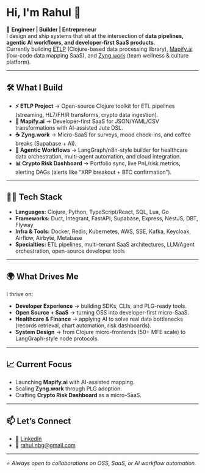 # Hi, I'm Rahul 👋

🚀 **Engineer | Builder | Entrepreneur**  
I design and ship systems that sit at the intersection of **data pipelines, agentic AI workflows, and developer-first SaaS products**.  
Currently building [ETLP](https://github.com/etlp-clj) (Clojure-based data processing library), [Mapify.ai](#) (low-code data mapping SaaS), and [Zyng.work](https://zyng.work) (team wellness & culture platform).

---

## 🛠️ What I Build

- **⚡ ETLP Project** → Open-source Clojure toolkit for ETL pipelines (streaming, HL7/FHIR transforms, crypto data ingestion).  
- **🧩 Mapify.ai** → Developer-first SaaS for JSON/YAML/CSV transformations with AI-assisted Jute DSL.  
- **☕ Zyng.work** → Micro-SaaS for surveys, mood check-ins, and coffee breaks (Supabase + AI).  
- **🤖 Agentic Workflows** → LangGraph/n8n-style builder for healthcare data orchestration, multi-agent automation, and cloud integration.  
- **📊 Crypto Risk Dashboard** → Portfolio sync, live PnL/risk metrics, alerting DAGs (alerts like “XRP breakout + BTC confirmation”).

---

## 🧑‍💻 Tech Stack

- **Languages:** Clojure, Python, TypeScript/React, SQL, Lua, Go  
- **Frameworks:** Duct, Integrant, FastAPI, Supabase, Express, NestJS, DBT, Flyway  
- **Infra & Tools:** Docker, Redis, Kubernetes, AWS, SSE, Kafka, Keycloak, Airflow, Airbyte, Metabase 
- **Specialties:** ETL pipelines, multi-tenant SaaS architectures, LLM/Agent orchestration, open-source developer tools

---

## 🌍 What Drives Me

I thrive on:  
- **Developer Experience** → building SDKs, CLIs, and PLG-ready tools.  
- **Open Source + SaaS** → turning OSS into developer-first micro-SaaS.  
- **Healthcare & Finance** → applying AI to solve real data bottlenecks (records retrieval, chart automation, risk dashboards).  
- **System Design** → from Clojure micro-frontends (50+ MFE scale) to LangGraph-style node protocols.

---

## 📈 Current Focus

- Launching **Mapify.ai** with AI-assisted mapping.  
- Scaling **Zyng.work** through PLG adoption.  
- Crafting **Crypto Risk Dashboard** as a micro-SaaS.  

---

## 📫 Let’s Connect
 
- 💼 [LinkedIn](https://www.linkedin.com/in/aregeee/)  
- 📧 rahul.nbg@gmail.com  

---

⭐️ *Always open to collaborations on OSS, SaaS, or AI workflow automation.*
